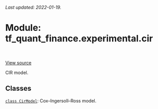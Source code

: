 <!--
This file is generated by a tool. Do not edit directly.
For open-source contributions the docs will be updated automatically.
-->

*Last updated: 2022-01-19.*

<div itemscope itemtype="http://developers.google.com/ReferenceObject">
<meta itemprop="name" content="tf_quant_finance.experimental.cir" />
<meta itemprop="path" content="Stable" />
</div>

# Module: tf_quant_finance.experimental.cir

<!-- Insert buttons and diff -->

<table class="tfo-notebook-buttons tfo-api" align="left">
</table>

<a target="_blank" href="https://github.com/google/tf-quant-finance/blob/master/tf_quant_finance/experimental/cir/__init__.py">View source</a>



CIR model.



## Classes

[`class CirModel`](../../tf_quant_finance/experimental/cir/CirModel.md): Cox–Ingersoll–Ross model.

